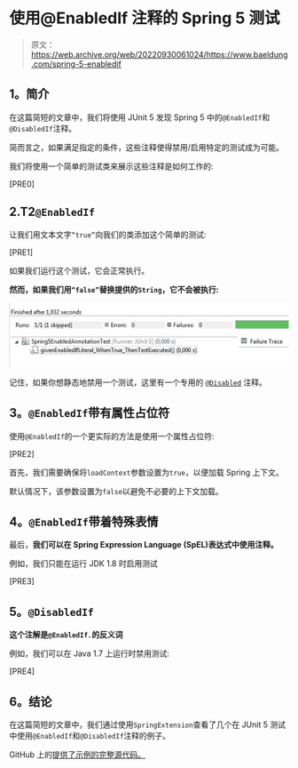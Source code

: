 # 使用@EnabledIf 注释的 Spring 5 测试

> 原文：<https://web.archive.org/web/20220930061024/https://www.baeldung.com/spring-5-enabledif>

## **1。简介**

在这篇简短的文章中，我们将使用 JUnit 5 发现 Spring 5 中的`@EnabledIf`和`@DisabledIf`注释。

简而言之，如果满足指定的条件，这些注释使得禁用/启用特定的测试成为可能。

我们将使用一个简单的测试类来展示这些注释是如何工作的:

[PRE0]

## 2.**T2`@EnabledIf`**

让我们用文本文字`“true”`向我们的类添加这个简单的测试:

[PRE1]

如果我们运行这个测试，它会正常执行。

**然而，如果我们用`“false”`替换提供的`String`，它不会被执行:**

[![](img/90f9e6a0190a6631db95220f1cf14bf3.png)](/web/20220524113322/https://www.baeldung.com/wp-content/uploads/2017/11/Captura-test.jpg)

记住，如果你想静态地禁用一个测试，这里有一个专用的 [`@Disabled`](https://web.archive.org/web/20220524113322/http://junit.org/junit5/docs/5.0.0/api/org/junit/jupiter/api/Disabled.html) 注释。

## **3。`@EnabledIf`带有属性占位符**

使用`@EnabledIf`的一个更实际的方法是使用一个属性占位符:

[PRE2]

首先，我们需要确保将`loadContext`参数设置为`true`，以便加载 Spring 上下文。

默认情况下，该参数设置为`false`以避免不必要的上下文加载。

## **4。`@EnabledIf`带着特殊表情**

最后，**我们可以在 Spring Expression Language (SpEL)表达式中使用注释。**

例如，我们只能在运行 JDK 1.8 时启用测试

[PRE3]

## **5。`@DisabledIf`**

**这个注解是`@EnabledIf.`的反义词**

例如，我们可以在 Java 1.7 上运行时禁用测试:

[PRE4]

## **6。结论**

在这篇简短的文章中，我们通过使用`SpringExtension`查看了几个在 JUnit 5 测试中使用`@EnabledIf`和`@DisabledIf`注释的例子。

GitHub 上的[提供了示例的完整源代码。](https://web.archive.org/web/20220524113322/https://github.com/eugenp/tutorials/tree/master/testing-modules/spring-testing-2)